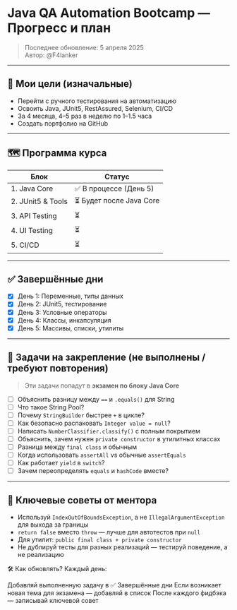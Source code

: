 # Java QA Automation Bootcamp — Прогресс и план

> Последнее обновление: 5 апреля 2025  
> Автор: @F4lanker

---

## 🎯 Мои цели (изначальные)
- Перейти с ручного тестирования на автоматизацию
- Освоить Java, JUnit5, RestAssured, Selenium, CI/CD
- За 4 месяца, 4–5 раз в неделю по 1–1.5 часа
- Создать портфолио на GitHub

---

## 🗺️ Программа курса

| Блок | Статус |
|------|--------|
| 1. Java Core | ✅ В процессе (День 5) |
| 2. JUnit5 & Tools | ⏳ Будет после Java Core |
| 3. API Testing | ⏳ |
| 4. UI Testing | ⏳ |
| 5. CI/CD | ⏳ |

---

## ✅ Завершённые дни
- [x] День 1: Переменные, типы данных
- [x] День 2: JUnit5, тестирование
- [x] День 3: Условные операторы
- [x] День 4: Классы, инкапсуляция
- [x] День 5: Массивы, списки, утилиты

---

## 📝 Задачи на закрепление (не выполнены / требуют повторения)

> Эти задачи попадут в **экзамен по блоку Java Core**

- [ ] Объяснить разницу между `==` и `.equals()` для String
- [ ] Что такое String Pool?
- [ ] Почему `StringBuilder` быстрее `+` в цикле?
- [ ] Как безопасно распаковать `Integer value = null`?
- [ ] Написать `NumberClassifier.classify()` с полным покрытием
- [ ] Объяснить, зачем нужен `private constructor` в утилитных классах
- [ ] Разница между `final class` и обычным
- [ ] Когда использовать `assertAll` vs обычные `assertEquals`
- [ ] Как работает `yield` в `switch`?
- [ ] Зачем переопределять `equals` и `hashCode` вместе?

---

## 💬 Ключевые советы от ментора
- Используй `IndexOutOfBoundsException`, а не `IllegalArgumentException` для выхода за границы
- `return false` вместо `throw` — лучше для автотестов при `null`
- Для утилит: `public final class + private constructor`
- Не дублируй тесты для разных реализаций — тестируй поведение, а не реализацию


🛠️ Как обновлять?
Каждый день:

Добавляй выполненную задачу в ✅ Завершённые дни
Если возникает новая тема для экзамена — добавляй в список
После каждого фидбэка — записывай ключевой совет

